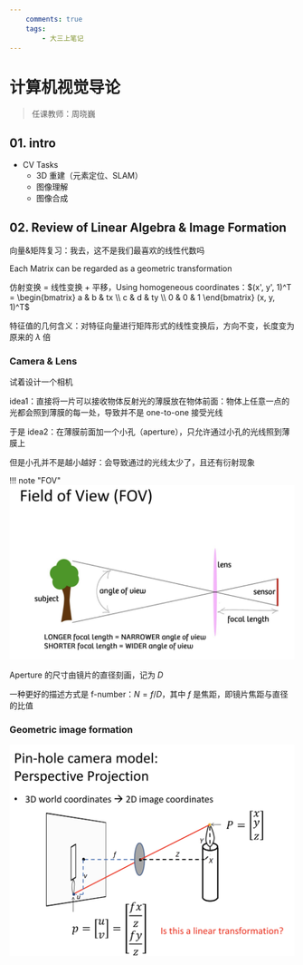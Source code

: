 ```yaml
---
    comments: true
    tags: 
        - 大三上笔记
---
```


# 计算机视觉导论

> 任课教师：周晓巍

## 01. intro

- CV Tasks
    - 3D 重建（元素定位、SLAM）
    - 图像理解
    - 图像合成

## 02. Review of Linear Algebra & Image Formation

向量&矩阵复习：我去，这不是我们最喜欢的线性代数吗

Each Matrix can be regarded as a geometric transformation

仿射变换 = 线性变换 + 平移，Using homogeneous coordinates：$(x', y', 1)^T = \begin{bmatrix} a & b & tx \\ c & d & ty \\ 0 & 0 & 1 \end{bmatrix} (x, y, 1)^T$

特征值的几何含义：对特征向量进行矩阵形式的线性变换后，方向不变，长度变为原来的 $\lambda$ 倍

### Camera & Lens

试着设计一个相机

idea1：直接将一片可以接收物体反射光的薄膜放在物体前面：物体上任意一点的光都会照到薄膜的每一处，导致并不是 one-to-one 接受光线

于是 idea2：在薄膜前面加一个小孔（aperture），只允许通过小孔的光线照到薄膜上

但是小孔并不是越小越好：会导致通过的光线太少了，且还有衍射现象

!!! note "FOV"
    ![FOV](../assets/CVD1.png)

Aperture 的尺寸由镜片的直径刻画，记为 $D$

一种更好的描述方式是 f-number：$N = f/D$，其中 $f$ 是焦距，即镜片焦距与直径的比值

### Geometric image formation

![pinhole](../assets/CVD2.png)